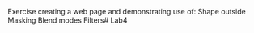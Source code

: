 Exercise creating a web page and demonstrating use of:
Shape outside
Masking
Blend modes
Filters# Lab4
